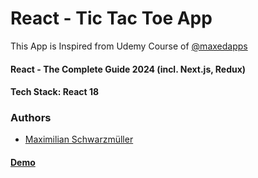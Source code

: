 
# React - Tic Tac Toe App

This App is Inspired from Udemy Course of [@maxedapps](https://www.udemy.com/user/maximilian-schwarzmuller/)
#### React - The Complete Guide 2024 (incl. Next.js, Redux) 

#### Tech Stack: React 18

### Authors
- [Maximilian Schwarzmüller](https://www.udemy.com/user/maximilian-schwarzmuller/)
 

####  [Demo](https://tic-tac-toe-apps.web.app/)